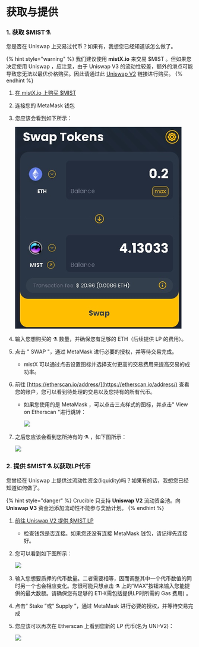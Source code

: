 # 获取与提供

### 1. 获取 $MIST⚗️

您是否在 Uniswap 上交易过代币？如果有，我想您已经知道该怎么做了。

{% hint style="warning" %}
我们建议使用 **mistX.io** 来交易 $MIST 。但如果您决定使用 Uniswap ，应注意，由于 Uniswap V3 的流动性较差，额外的滑点可能导致您无法以最优价格购买。因此请通过此 [Uniswap V2](https://app.uniswap.org/#/swap?outputCurrency=0x88acdd2a6425c3faae4bc9650fd7e27e0bebb7ab&use=V2) 链接进行购买。
{% endhint %}

1. [在 mistX.io 上购买 $MIST](http://swap.alchemist.wtf/)
2. 连接您的 MetaMask 钱包
3. 您应该会看到如下所示：

    ![](.gitbook/assets/swap%20%282%29%20%282%29.jpg)

4. 输入您想购买的 ⚗️ 数量，并确保您有足够的 ETH（后续提供 LP 的费用）。
5. 点击 " SWAP "，通过 MetaMask 进行必要的授权，并等待交易完成。
   * mistX 可以通过点击设置图标并选择支付更高的交易费用来提高交易的成功率。
6. 前往 [https://etherscan.io/address/](https://etherscan.io/address/) 查看您的账户，您可以看到待处理的交易以及您持有的所有代币。
   * 如果您使用的是 MetaMask ，可以点击三点样式的图标，并点击" View on Etherscan "进行跳转：

     ![](https://i.imgur.com/jdzodQP.png)
7. 之后您应该会看到您所持有的 ⚗️ ，如下图所示：

    ![](https://i.imgur.com/bF9wsrg.png)

### 2. 提供 $MIST⚗️ 以获取LP代币

您曾经在 Uniswap 上提供过流动性资金\(liquidity\)吗？如果有的话，我想您已经知道如何做了。

{% hint style="danger" %}
Crucible 只支持 **Uniswap V2** 流动资金池。向 **Uniswap V3** 资金池添加流动性不能参与奖励计划。
{% endhint %}

1. [前往 Uniswap V2 提供 $MIST LP](https://app.uniswap.org/#/add/v2/0x88acdd2a6425c3faae4bc9650fd7e27e0bebb7ab/ETH)
   * 检查钱包是否连接。如果您还没有连接 MetaMask 钱包，请记得先连接好。
2. 您可以看到如下图所示：

    ![](https://i.imgur.com/7paIEyF.png)

3. 输入您想要质押的代币数量。二者需要相等，因而调整其中一个代币数值的同时另一个也会相应变化。您很可能只想点击 ⚗️ 上的“MAX”按钮来输入您能提供的最大数额。请确保您有足够的 ETH\(需包括提供LP时所需的 Gas 费用\) 。
4. 点击“ Stake ”或“ Supply ”，通过 MetaMask 进行必要的授权，并等待交易完成
5. 您应该可以再次在 Etherscan 上看到您新的 LP 代币\(名为 UNI-V2\)：

    ![](https://i.imgur.com/6hAoHGw.png)

